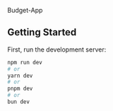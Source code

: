 Budget-App

## Getting Started

First, run the development server:

```bash
npm run dev
# or
yarn dev
# or
pnpm dev
# or
bun dev
```
